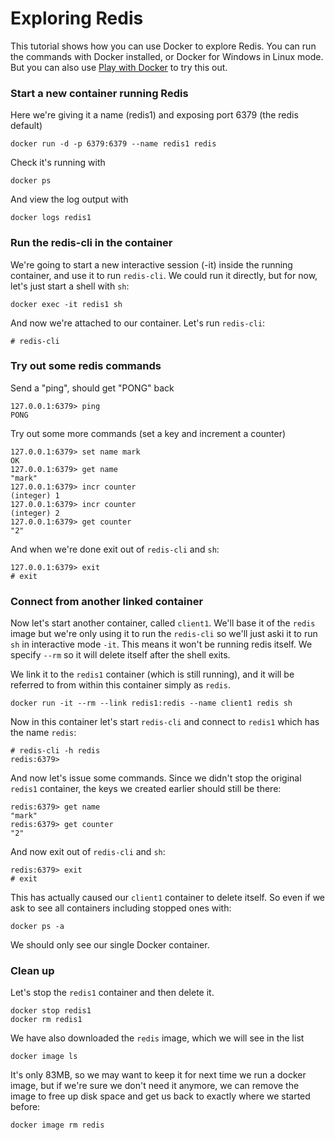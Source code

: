 # Exploring Redis

This tutorial shows how you can use Docker to explore Redis. You can run the commands with Docker installed, or Docker for Windows in Linux mode. But you can also use [Play with Docker](https://labs.play-with-docker.com) to try this out.

### Start a new container running Redis
Here we're giving it a name (redis1) and exposing port 6379 (the redis default)

```
docker run -d -p 6379:6379 --name redis1 redis
```

Check it's running with

```
docker ps
```

And view the log output with 

```
docker logs redis1
```

### Run the redis-cli in the container

We're going to start a new interactive session (-it) inside the running container, and use it to run `redis-cli`. We could run it directly, but for now, let's just start a shell with `sh`:

```
docker exec -it redis1 sh
```

And now we're attached to our container. Let's run `redis-cli`:

```
# redis-cli
```

### Try out some redis commands

Send a "ping", should get "PONG" back
```
127.0.0.1:6379> ping
PONG
```

Try out some more commands (set a key and increment a counter)
```
127.0.0.1:6379> set name mark
OK
127.0.0.1:6379> get name
"mark"
127.0.0.1:6379> incr counter
(integer) 1
127.0.0.1:6379> incr counter
(integer) 2
127.0.0.1:6379> get counter
"2"
```

And when we're done exit out of `redis-cli` and `sh`:
```
127.0.0.1:6379> exit
# exit
```

### Connect from another linked container

Now let's start another container, called `client1`. We'll base it of the `redis` image but we're only using it to run the `redis-cli` so we'll just aski it to run `sh` in interactive mode `-it`. This means it won't be running redis itself. We specify `--rm` so it will delete itself after the shell exits.

We link it to the `redis1` container (which is still running), and it will be referred to from within this container simply as `redis`.

```
docker run -it --rm --link redis1:redis --name client1 redis sh
```

Now in this container let's start `redis-cli` and connect to `redis1` which has the name `redis`:

```
# redis-cli -h redis
redis:6379>
```

And now let's issue some commands. Since we didn't stop the original `redis1` container, the keys we created earlier should still be there:

```
redis:6379> get name
"mark"
redis:6379> get counter
"2"
```

And now exit out of `redis-cli` and `sh`:
```
redis:6379> exit
# exit
```
This has actually caused our `client1` container to delete itself. So even if we ask to see all containers including stopped ones with:

```
docker ps -a
```
We should only see our single Docker container.

### Clean up

Let's stop the `redis1` container and then delete it.
```
docker stop redis1
docker rm redis1
```

We have also downloaded the `redis` image, which we will see in the list
```
docker image ls
```
It's only 83MB, so we may want to keep it for next time we run a docker image, but if we're sure we don't need it anymore, we can remove the image to free up disk space and get us back to exactly where we started before:

```
docker image rm redis
```
